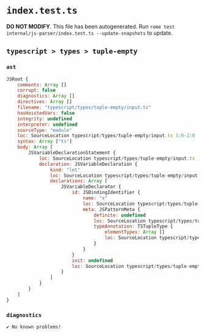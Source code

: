 # `index.test.ts`

**DO NOT MODIFY**. This file has been autogenerated. Run `rome test internal/js-parser/index.test.ts --update-snapshots` to update.

## `typescript > types > tuple-empty`

### `ast`

```javascript
JSRoot {
	comments: Array []
	corrupt: false
	diagnostics: Array []
	directives: Array []
	filename: "typescript/types/tuple-empty/input.ts"
	hasHoistedVars: false
	integrity: undefined
	interpreter: undefined
	sourceType: "module"
	loc: SourceLocation typescript/types/tuple-empty/input.ts 1:0-2:0
	syntax: Array ["ts"]
	body: Array [
		JSVariableDeclarationStatement {
			loc: SourceLocation typescript/types/tuple-empty/input.ts 1:0-1:10
			declaration: JSVariableDeclaration {
				kind: "let"
				loc: SourceLocation typescript/types/tuple-empty/input.ts 1:0-1:10
				declarations: Array [
					JSVariableDeclarator {
						id: JSBindingIdentifier {
							name: "x"
							loc: SourceLocation typescript/types/tuple-empty/input.ts 1:4-1:9
							meta: JSPatternMeta {
								definite: undefined
								loc: SourceLocation typescript/types/tuple-empty/input.ts 1:4-1:9
								typeAnnotation: TSTupleType {
									elementTypes: Array []
									loc: SourceLocation typescript/types/tuple-empty/input.ts 1:7-1:9
								}
							}
						}
						init: undefined
						loc: SourceLocation typescript/types/tuple-empty/input.ts 1:4-1:9
					}
				]
			}
		}
	]
}
```

### `diagnostics`

```
✔ No known problems!

```
